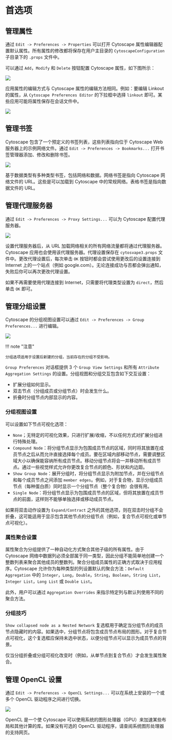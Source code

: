 # 首选项

## 管理属性

通过 `Edit -> Preferences -> Properties` 可以打开 Cytoscape 属性编辑器配置默认属性。所有属性的修改都将保存在用户主目录的 `CytoscapeConfiguration` 子目录下的 `.props` 文件中。

可以通过 `Add`，`Modify` 和 `Delete` 按钮配置 Cytoscape 属性，如下图所示：

![](images/preferences/preferences.png)

应用属性的编辑方式与 Cytoscape 属性的编辑方法相同。例如：要编辑 Linkout 的属性，从 `Cytoscape Preferences Editor` 的下拉框中选择 `linkout` 即可。某些应用可能将属性保存在会话文件中。

![](images/preferences/preferences-linkout.png)

## 管理书签

Cytoscape 包含了一个预定义的书签列表，这些列表指向位于 Cytoscape Web 服务器上的示例网络文件。通过 `Edit -> Preferences -> Bookmarks...` 打开书签管理器添加、修改和删除书签。

![](images/preferences/preferences-bookmarks.png)

基于数据类型有多种类型书签，包括网络和数据。网络书签是指向 Cytoscape 网络文件的 URL。这些是可以加载到 Cytoscape 中的常规网络。表格书签是指向数据文件的 URL。

## 管理代理服务器

通过 `Edit -> Preferences -> Proxy Settings...` 可以为 Cytoscape 配置代理服务器。

![](images/preferences/preferences-proxy.png)

设置代理服务器后，从 URL 加载网络相关的所有网络流量都将通过代理服务器。Cytoscape 应用也会使用该代理服务器。代理设置保存在 `cytosvape3.props` 文件中。更改代理设置后，每次单击 `OK` 按钮时都会尝试使用更改后的设置连接到 Internet 上的一个站点（例如 google.com）。无论连接成功与否都会弹出通知，失败后你可以再次更改代理设置。

如果不再需要使用代理连接到 Internet，只需要将代理类型设置为 `direct`，然后单击 `OK` 即可。

## 管理分组设置

Cytoscape 的分组视图设置可以通过 `Edit -> Preferences -> Group Preferences...` 进行编辑。

![](images/preferences/preferences-groups.png)

!!! note "注意"

    分组选项适用于设置后新建的分组，当前存在的分组不受影响。

`Group Preferences` 对话框提供 3 个 `Group View Settings` 和所有 `Attribute Aggregation Settings` 的设置。分组视图和分组交互包含如下交互设置：

- 扩展分组如何显示。
- 双击节点（分组成员或分组节点）时会发生什么。
- 折叠时分组节点内部显示的内容。

### 分组视图设置

可以设置如下节点可视化选项：

- `None`；无特定的可视化效果，只进行扩展/收缩，不以任何方式对扩展分组进行特殊处理。
- `Compound Node`：将分组节点显示为包围成员节点的区域，同时将其放置在成员节点之后从而允许直接选择每个成员。要在区域内部移动节点，需要调整区域大小以确保能容纳所有成员节点。移动分组节点将会一并移动所有成员节点。通过一些视觉样式允许你更改复合节点的颜色、形状和内边距。
- `Show Group Node`：展开分组时，将分组节点显示为附加节点，并在分组节点和每个成员节点之间添加 `member edges`。例如，对于复合物，显示分组成员节点（每种蛋白质）同时显示一个分组节点（整个复合物）会很有用。
- `Single Node`：将分组节点显示为包围成员节点的区域，但将其放置在成员节点的前面，这样则不能够单独选择或移动成员节点。

如果将双击动作设置为 `Expand/Contract` 之外的其他选项，则在双击时分组不会折叠，这可能适用于显示包含其他节点的分组节点（例如，复合节点可视化或单节点可视化）。

### 属性聚合设置

属性聚合为分组提供了一种自动化方式聚合其他子级的所有属性。由于 Cytoscape 网络中数据列必须全部属于同一类型，因此分组不能简单地创建一个整数列表来聚合其他成员的整数列。聚合分组成员属性的正确方式取决于应用程序。Cytoscape 允许你为每种类型的列设置默认的聚合方法：`Default Aggregation` 中的 `Integer`，`Long`，`Double`，`String`，`Boolean`，`String List`，`Integer List`，`Long List` 或 `Double List`。

此外，用户可以通过 `Aggregation Overrides` 来指示特定列与默认列使用不同的聚合方法。

### 分组技巧

`Show collapsed node as a Nested Network` 复选框用于确定当分组节点的成员节点隐藏时的内容。如果选中，分组节点将包含成员节点布局的图形。对于复合节点可视化，这个复选框应保持未选中状态，以便分组节点可以显示为成员节点的背景。

仅当分组折叠或分组可视化改变时（例如，从单节点到复合节点）才会发生属性聚合。

## 管理 OpenCL 设置

通过 `Edit -> Preferences -> OpenCL Settings...` 可以在系统上安装的一个或多个 OpenCL 驱动程序之间进行切换。

![](images/preferences/preferences-opencl.png)

OpenCL 是一个使 Cytoscape 可以使用系统的图形处理器（GPU）来加速某些布局和其他计算的库。如果没有可选的 OpenCL 驱动程序，请查阅系统图形处理器的支持网页。
